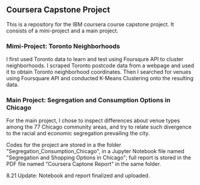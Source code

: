 ## Coursera Capstone Project
This is a repository for the IBM coursera course capstone project. It consists of a mini-project and a main project. 

### Mimi-Project: Toronto Neighborhoods
I first used Toronto data to learn and test using Foursqure API to cluster neighborhoods. I scraped Toronto postcode data from a webpage and used it to obtain Toronto neighborhood coordinates. Then I searched for venues using Foursquare API and conducted K-Means Clustering onto the resulting data.  

### Main Project: Segregation and Consumption Options in Chicago
For the main project, I chose to inspect differences about venue types among the 77 Chicago community areas, and try to relate such divergence to the racial and economic segregation prevailing the city. 

Codes for the project are stored in a the folder "Segregation_Consumption_Chicago", in a Jupyter Notebook file named "Segregation and Shopping Options in Chicago"; 
full report is stored in the PDF file named "Coursera Captone Report" in the same folder.

8.21 Update: 
Notebook and report finalized and uploaded. 
